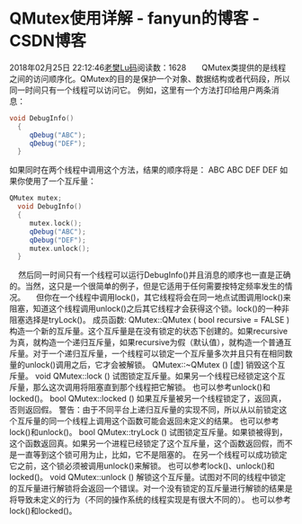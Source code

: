 # QMutex使用详解 - fanyun的博客 - CSDN博客
2018年02月25日 22:12:46[老樊Lu码](https://me.csdn.net/fanyun_01)阅读数：1628
      QMutex类提供的是线程之间的访问顺序化。QMutex的目的是保护一个对象、数据结构或者代码段，所以同一时间只有一个线程可以访问它。
例如，这里有一个方法打印给用户两条消息：
```cpp
void DebugInfo()
  {
     qDebug("ABC");
     qDebug("DEF");
  }
```
如果同时在两个线程中调用这个方法，结果的顺序将是：
ABC ABC DEF DEF
如果你使用了一个互斥量：
```cpp
QMutex mutex;
  void DebugInfo()
  {
     mutex.lock();
     qDebug("ABC");
     qDebug("DEF");
     mutex.unlock();
  }
```
    然后同一时间只有一个线程可以运行DebugInfo()并且消息的顺序也一直是正确的。当然，这只是一个很简单的例子，但是它适用于任何需要按特定频率发生的情况。
    但你在一个线程中调用lock()，其它线程将会在同一地点试图调用lock()来阻塞，知道这个线程调用unlock()之后其它线程才会获得这个锁。lock()的一种非阻塞选择是tryLock()。
成员函数:
QMutex::QMutex ( bool recursive = FALSE )
构造一个新的互斥量。这个互斥量是在没有锁定的状态下创建的。如果recursive为真，就构造一个递归互斥量，如果recursive为假（默认值），就构造一个普通互斥量。对于一个递归互斥量，一个线程可以锁定一个互斥量多次并且只有在相同数量的unlock()调用之后，它才会被解锁。
QMutex::~QMutex () [虚]
销毁这个互斥量。
void QMutex::lock ()
试图锁定互斥量。如果另一个线程已经锁定这个互斥量，那么这次调用将阻塞直到那个线程把它解锁。
也可以参考unlock()和locked()。
bool QMutex::locked ()
如果互斥量被另一个线程锁定了，返回真，否则返回假。
警告：由于不同平台上递归互斥量的实现不同，所以从以前锁定这个互斥量的同一个线程上调用这个函数可能会返回未定义的结果。
也可以参考lock()和unlock()。
bool QMutex::tryLock ()
试图锁定互斥量。如果锁被得到，这个函数返回真。如果另一个进程已经锁定了这个互斥量，这个函数返回假，而不是一直等到这个锁可用为止，比如，它不是阻塞的。
在另一个线程可以成功锁定它之前，这个锁必须被调用unlock()来解锁。
也可以参考lock()、unlock()和locked()。
void QMutex::unlock ()
解锁这个互斥量。试图对不同的线程中锁定的互斥量进行解锁将会返回一个错误。对一个没有锁定的互斥量进行解锁的结果是将导致未定义的行为（不同的操作系统的线程实现是有很大不同的）。
也可以参考lock()和locked()。
